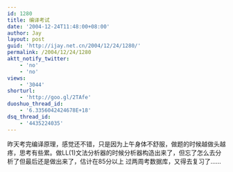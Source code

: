```yaml
---
id: 1280
title: 编译考试
date: '2004-12-24T11:48:00+08:00'
author: Jay
layout: post
guid: 'http://ijay.net.cn/2004/12/24/1280/'
permalink: /2004/12/24/1280
aktt_notify_twitter:
    - 'no'
    - 'no'
views:
    - '3044'
shorturl:
    - 'http://goo.gl/2TAfe'
duoshuo_thread_id:
    - '6.3356042424678E+18'
dsq_thread_id:
    - '4435224035'
---
```


昨天考完编译原理，感觉还不错，只是因为上午身体不舒服，做题的时候越做头越疼，思考有些累。做LL(1)文法分析器的时候分析器构造出来了，但忘了怎么去分析了但最后还是做出来了，估计在85分以上
过两周考数据库，又得去复习了……